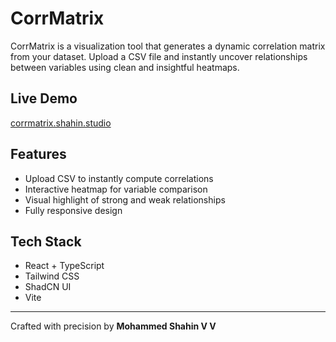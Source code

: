 # CorrMatrix

CorrMatrix is a visualization tool that generates a dynamic correlation matrix from your dataset. Upload a CSV file and instantly uncover relationships between variables using clean and insightful heatmaps.

## Live Demo  
[corrmatrix.shahin.studio](https://corrmatrix.shahin.studio)

## Features  
- Upload CSV to instantly compute correlations  
- Interactive heatmap for variable comparison  
- Visual highlight of strong and weak relationships  
- Fully responsive design

## Tech Stack  
- React + TypeScript  
- Tailwind CSS  
- ShadCN UI  
- Vite

---

Crafted with precision by **Mohammed Shahin V V**
